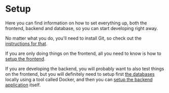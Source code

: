 # Setup

Here you can find information on how to set everything up, both the frontend, backend and database, so you can start developing right away.

No matter what you do, you'll need to install Git, so check out the [instructions for that](./setup/git.md).

If you are only doing things on the frontend, all you need to know is how to [setup the frontend](./setup/frontend.md).

If you are developing the backend, you will probably want to also test things on the frontend, but you will definitely need to setup first [the databases](./setup/docker.md) locally using a tool called Docker, and then you can [setup the backend application](./setup/backend.md) itself.